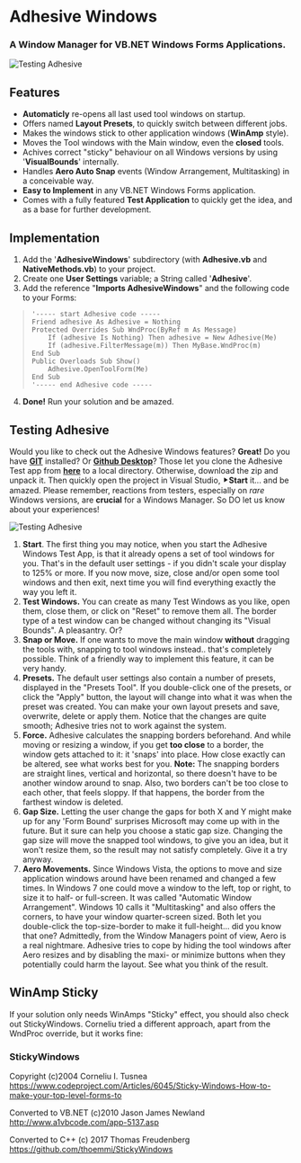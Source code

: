 
# Adhesive Windows

### A  Window Manager for VB.NET Windows Forms Applications.

![Testing Adhesive](http://darn.nl/adhesive/adhesive_test_app2.png)

## Features
 - **Automaticly** re-opens all last used tool windows on startup.
 - Offers named **Layout Presets**, to quickly switch between different jobs. 
 - Makes the windows stick to other application windows (**WinAmp** style).
 - Moves the Tool windows with the Main window, even the **closed** tools.
 - Achives correct "sticky" behaviour on all Windows versions by using '**VisualBounds**' internally.
 - Handles **Aero Auto Snap** events (Window Arrangement, Multitasking) in a conceivable way. 
 - **Easy to Implement** in any VB.NET Windows Forms application.
 - Comes with a fully featured **Test Application** to quickly get the idea, and as a base for further development.

## Implementation

 1. Add the '**AdhesiveWindows**' subdirectory (with **Adhesive.vb** and **NativeMethods.vb**) to your project.
 2. Create one **User Settings** variable; a String called '**Adhesive**'.
 3. Add the reference "**Imports AdhesiveWindows**" and the following code to your Forms:
>     '----- start Adhesive code -----
>     Friend adhesive As Adhesive = Nothing
>     Protected Overrides Sub WndProc(ByRef m As Message)
>         If (adhesive Is Nothing) Then adhesive = New Adhesive(Me)
>         If (adhesive.FilterMessage(m)) Then MyBase.WndProc(m)
>     End Sub
>     Public Overloads Sub Show()
>         Adhesive.OpenToolForm(Me)
>     End Sub
>     '----- end Adhesive code -----

 4. **Done!** Run your solution and be amazed.

## Testing Adhesive
Would you like to check out the Adhesive Windows features? **Great!** Do you have [**GIT**](https://github.com/git-for-windows/git/releaseshttps://github.com/git-for-windows/git/releases/latest "GIT for Windows") installed? 
Or [**Github Desktop**](https://desktop.github.com/ "Github Desktop")? Those let you clone the Adhesive Test app from [**here**](https://github.com/everheul/AdhesiveWindows.git "Adhesive Test") to a local directory. Otherwise, download the zip and unpack it. Then quickly open the project in Visual Studio, &#x2BC8;**Start** it... and be amazed.
Please remember, reactions from testers, especially on *rare* Windows versions, are **crucial** for a Windows Manager. So DO let us know about your experiences!

![Testing Adhesive](http://darn.nl/adhesive/adhesive_test_app1.png)

 1. **Start**. The first thing you may notice, when you start the Adhesive Windows Test App, is that it already opens a set of tool windows for you. That's in the default user settings - if you didn't scale your display to 125% or more. If you now move, size, close and/or open some tool windows and then exit, next time you will find everything exactly the way you left it.
 2. **Test Windows.** You can create as many Test Windows as you like, open them, close them, or click on "Reset" to remove them all. The border type of a test window can be changed without changing its "Visual Bounds". A pleasantry. Or?
 3. **Snap or Move.** If one wants to move the main window **without** dragging the tools with, snapping to tool windows instead.. that's completely possible.  Think of a friendly way to implement this feature, it can be very handy.
 4. **Presets.** The default user settings also contain a number of presets, displayed in the "Presets Tool". If you double-click one of the presets, or click the "Apply" button, the layout will change into what it was when the preset was created. You can make your own layout presets and save, overwrite, delete or apply them. Notice that the changes are quite smooth; Adhesive tries not to work against the system.
 5. **Force.** Adhesive calculates the snapping borders beforehand. And while moving or resizing a window, if you get **too close** to a border, the window gets attached to it: it 'snaps' into place. How close exactly can be altered, see what works best for you. **Note:** The snapping borders are straight lines, vertical and horizontal, so there doesn't have to be another window around to snap. Also, two borders can't be too close to each other, that feels sloppy. If that happens, the border from the farthest window is deleted. 
 6. **Gap Size.** Letting the user change the gaps for both X and Y might make up for any 'Form Bound' surprises Microsoft may come up with in the future. But it sure can help you choose a static gap size. Changing the gap size will move the snapped tool windows, to give you an idea, but it won't resize them, so the result may not satisfy completely. Give it a try anyway.
 7. **Aero Movements.** Since Windows Vista, the options to move and size application windows around have been renamed and changed a few times. In Windows 7 one could move a window to the left, top or right, to size it to half- or full-screen. It was called "Automatic Window Arrangement". Windows 10 calls it "Multitasking" and also offers the corners, to have your window quarter-screen sized. Both let you double-click the top-size-border to make it full-height... did you know that one? Admittedly, from the Window Managers point of view, Aero is a real nightmare. Adhesive tries to cope by hiding the tool windows after Aero resizes and by disabling the maxi- or minimize buttons when they potentially could harm the layout. See what you think of the result.

## WinAmp Sticky
If your solution only needs WinAmps "Sticky" effect, you should also check out StickyWindows. Corneliu tried a different approach, apart from the WndProc override, but it works fine:

### StickyWindows ###
Copyright (c)2004 Corneliu I. Tusnea
https://www.codeproject.com/Articles/6045/Sticky-Windows-How-to-make-your-top-level-forms-to

Converted to VB.NET (c)2010 Jason James Newland
http://www.a1vbcode.com/app-5137.asp

Converted to C++ (c) 2017 Thomas Freudenberg
https://github.com/thoemmi/StickyWindows
